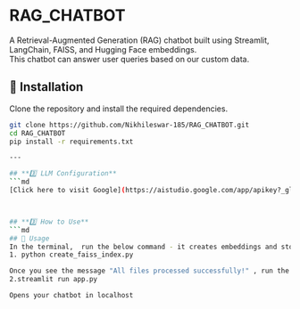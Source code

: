 # RAG_CHATBOT 
A Retrieval-Augmented Generation (RAG) chatbot built using Streamlit, LangChain, FAISS, and Hugging Face embeddings.  
This chatbot can answer user queries based on our custom data.

## 🚀 Installation  
Clone the repository and install the required dependencies.

```bash
git clone https://github.com/Nikhileswar-185/RAG_CHATBOT.git
cd RAG_CHATBOT
pip install -r requirements.txt

---

## **3️⃣ LLM Configuration**
```md
[Click here to visit Google](https://aistudio.google.com/app/apikey?_gl=1*e0wvf9*_ga*MTgzODc3NDA3Ny4xNzQxMDg4NzU1*_ga_P1DBVKWT6V*MTc0MTA4ODc1NS4xLjEuMTc0MTA4ODc4Ni4yOS4wLjU1MzI5NDMyMw..)



## **3️⃣ How to Use**
```md
## 📖 Usage  
In the terminal,  run the below command - it creates embeddings and store them in FAISS vector database
1. python create_faiss_index.py

Once you see the message "All files processed successfully!" , run the below command
2.streamlit run app.py

Opens your chatbot in localhost




